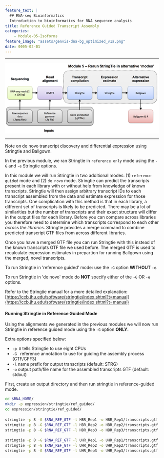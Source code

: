 ```yaml
---
feature_text: |
  ## RNA-seq Bioinformatics
  Introduction to bioinformatics for RNA sequence analysis
title: Reference Guided Transcript Assembly
categories:
    - Module-05-Isoforms
feature_image: "assets/genvis-dna-bg_optimized_v1a.png"
date: 0005-02-01
---
```


***

![RNA-seq_Flowchart4](/assets/module_5/RNA-seq_Flowchart5.png)

***

Note on de novo transcript discovery and differential expression using Stringtie and Ballgown.

In the previous module, we ran Stringtie in `reference only` mode using the `-G` and `-e` Stringtie options.

In this module we will run Stringtie in two additional modes: (1) `reference guided` mode and (2) `de novo` mode. Stringtie can predict the transcripts present in each library with or without help from knowledge of known transcripts. Stringtie will then assign arbitrary transcript IDs to each transcript assembled from the data and estimate expression for those transcripts. One complication with this method is that in each library, a different set of transcripts is likely to be predicted. There may be a lot of similarities but the number of transcripts and their exact structure will differ in the output files for each library. Before you can compare across libraries you therefore need to determine which transcripts correspond to each other *across the libraries*. Stringtie provides a merge command to combine predicted transcript GTF files from across different libraries.

Once you have a merged GTF file you can run Stringtie with this instead of the known transcripts GTF file we used before. The merged GTF is used to recalculate expression estimates in prepartion for running Ballgown using the merged, novel transcripts.

To run Stringtie in 'reference guided' mode: use the `-G` option **WITHOUT** `-e`.

To run Stringtie in 'de novo' mode do **NOT** specify either of the `-G` OR `-e` options.

Refer to the Stringtie manual for a more detailed explanation: [https://ccb.jhu.edu/software/stringtie/index.shtml?t=manual](https://ccb.jhu.edu/software/stringtie/index.shtml?t=manual)

#### Running Stringtie in Reference Guided Mode
Using the alignments we generated in the previous modules we will now run Stringtie in reference guided mode using the `-G` option **ONLY**.

Extra options specified below:

* `-p 8` tells Stringtie to use eight CPUs
* `-G ` reference annotation to use for guiding the assembly process (GTF/GFF3)
* `-l` name prefix for output transcripts (default: STRG)
* `-o` output path/file name for the assembled transcripts GTF (default: stdout)

First, create an output directory and then run stringtie in reference-guided mode.
```bash
cd $RNA_HOME/
mkdir -p expression/stringtie/ref_guided/
cd expression/stringtie/ref_guided/

stringtie -p 8 -G $RNA_REF_GTF -l HBR_Rep1 -o HBR_Rep1/transcripts.gtf $RNA_ALIGN_DIR/HBR_Rep1.bam
stringtie -p 8 -G $RNA_REF_GTF -l HBR_Rep2 -o HBR_Rep2/transcripts.gtf $RNA_ALIGN_DIR/HBR_Rep2.bam
stringtie -p 8 -G $RNA_REF_GTF -l HBR_Rep3 -o HBR_Rep3/transcripts.gtf $RNA_ALIGN_DIR/HBR_Rep3.bam

stringtie -p 8 -G $RNA_REF_GTF -l UHR_Rep1 -o UHR_Rep1/transcripts.gtf $RNA_ALIGN_DIR/UHR_Rep1.bam
stringtie -p 8 -G $RNA_REF_GTF -l UHR_Rep2 -o UHR_Rep2/transcripts.gtf $RNA_ALIGN_DIR/UHR_Rep2.bam
stringtie -p 8 -G $RNA_REF_GTF -l UHR_Rep3 -o UHR_Rep3/transcripts.gtf $RNA_ALIGN_DIR/UHR_Rep3.bam

```
